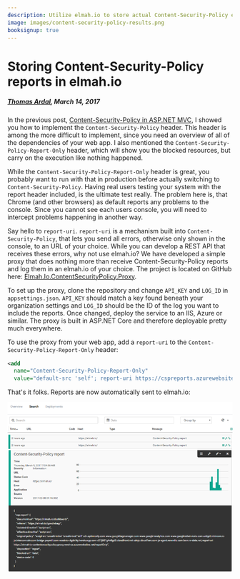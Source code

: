 ```yaml
---
description: Utilize elmah.io to store actual Content-Security-Policy errors happening in your users browsers. We've developed a simple proxy to make it easy.
image: images/content-security-policy-results.png
booksignup: true
---
```


# Storing Content-Security-Policy reports in elmah.io

##### [Thomas Ardal](http://elmah.io/about/), March 14, 2017

In the previous post, [Content-Security-Policy in ASP.NET MVC](https://blog.elmah.io/content-security-policy-in-asp-net-mvc/), I showed you how to implement the `Content-Security-Policy` header. This header is among the more difficult to implement, since you need an overview of all of the dependencies of your web app. I also mentioned the `Content-Security-Policy-Report-Only` header, which will show you the blocked resources, but carry on the execution like nothing happened.

While the `Content-Security-Policy-Report-Only` header is great, you probably want to run with that in production before actually switching to `Content-Security-Policy`. Having real users testing your system with the report header included, is the ultimate test really. The problem here is, that Chrome (and other browsers) as default reports any problems to the console. Since you cannot see each users console, you will need to intercept problems happening in another way.

Say hello to `report-uri`. `report-uri` is a mechanism built into `Content-Security-Policy`, that lets you send all errors, otherwise only shown in the console, to an URL of your choice. While you can develop a REST API that receives these errors, why not use elmah.io? We have developed a simple proxy that does nothing more than receive Content-Security-Policy reports and log them in an elmah.io of your choice. The project is located on GitHub here: [Elmah.Io.ContentSecurityPolicy.Proxy](https://github.com/elmahio/Elmah.Io.ContentSecurityPolicy.Proxy).

To set up the proxy, clone the repository and change `API_KEY` and `LOG_ID` in `appsettings.json`. `API_KEY` should match a key found beneath your organization settings and `LOG_ID` should be the ID of the log you want to include the reports. Once changed, deploy the service to an IIS, Azure or similar. The proxy is built in ASP.NET Core and therefore deployable pretty much everywhere.

To use the proxy from your web app, add a `report-uri` to the `Content-Security-Policy-Report-Only` header:

```xml
<add
  name="Content-Security-Policy-Report-Only"
  value="default-src 'self'; report-uri https://cspreports.azurewebsites.net/reportOnly" />
```

That's it folks. Reports are now automatically sent to elmah.io:

![Content-Security-Policy results in elmah.io](images/content-security-policy-results.png)